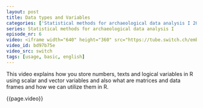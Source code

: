 ```yaml
---
layout: post
title: Data types and Variables
categories: ['Statistical methods for archaeological data analysis I 2019']
series: Statistical methods for archaeological data analysis I
episode_nr: 6
video: <iframe width="640" height="360" src="https://tube.switch.ch/embed/bd97b75e" frameborder="0" webkitallowfullscreen mozallowfullscreen allowfullscreen></iframe>
video_id: bd97b75e
video_src: switch
tags: [usage, basic, english]
---
```


This video explains how you store numbers, texts and logical variables in R using scalar and vector variables and also what are matrices and data frames and how we can utilize them in R.
<!--more-->
{{page.video}}

